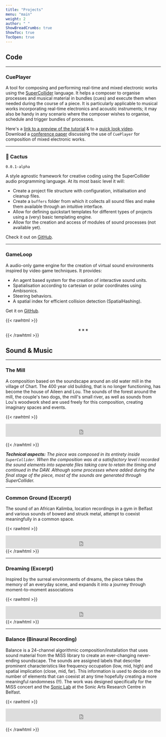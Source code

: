 ```yaml
---
title: "Projects"
menu: "main"
weight: 2
author: " "
ShowBreadCrumbs: true
ShowToc: true
TocOpen: true
---
```


## Code

---

### CuePlayer

A tool for composing and performing real-time and mixed electronic works using the [SuperCollider](http://supercollider.github.io/) language. It helps a composer to organise processes and musical material in bundles (cues) and execute them when needed during the course of a piece. It is particularly applicable to musical works incorporating real-time electronics and acoustic instruments; it may also be handy in any scenario where the composer wishes to organise, schedule and trigger bundles of processes.

Here's a [link to a preview of the tutorial](https://www.fasmatwist.com/opensource-fasma/CuePlayer%20Tutorial.html) & to a [quick look video](https://www.youtube.com/watch?v=Ai874uWKeFE).  
Download a [conference paper](https://fasmatwist.com/orestiskaramanlis.net/media/Composing%20and%20Performing%20Mixed%20Electronic%20Works-Karamanlis%2CAthinaios.pdf) discussing the use of `CuePlayer` for composition of mixed electronic works.

---

### 🌵 Cactus 

`0.0.1-alpha`

A style agnostic framework for creative coding using the SuperCollider audio programming language. At its most basic level it will:

* Create a project file structure with configuration, initialisation and cleanup files.
* Create a `buffers` folder from which it collects all sound files and make them available through an intuitive interface.
* Allow for defining quickstart templates for different types of projects using a (very) basic templating engine.
* Allow for the creation and access of modules of sound processes (not available yet).


Check it out on [GitHub](https://github.com/dathinaios/Cactus).

---

### GameLoop

A audio-only game engine for the creation of virtual sound environments inspired by video game techniques. It provides:

* An agent based system for the creation of interactive sound units.
* Spatialisation according to cartesian or polar coordinates using Ambisonics.
* Steering behaviors.
* A spatial index for efficient collision detection (SpatialHashing).

Get it on [GitHub](https://github.com/dathinaios/GameLoop).

{{< rawhtml >}}
  <div style="text-align: center;">
  ✴︎✴︎✴︎
  </div>
{{< /rawhtml >}}

## Sound & Music

---

### The Mill

A composition based on the soundscape around an old water mill in the village of Chart. The 400 year old building, that is no longer functioning, has become the house of Aileen and Lou. The sounds of the forest around the mill, the couple's two dogs, the mill's small river, as well as sounds from Lou's woodwork shed are used freely for this composition, creating imaginary spaces and events.

{{< rawhtml >}}
</br>
<iframe style="border: 0; width: 100%; height: 42px;"
        src="https://bandcamp.com/EmbeddedPlayer/track=2636199092/size=small/bgcol=ffffff/linkcol=333333/artwork=false/transparent=true/" seamless>
</iframe>
</br>
</br>
{{< /rawhtml >}}

 **_Technical aspects:_**
 *The piece was composed in its entirety inside `SuperCollider`. When the composition was at a satisfactory level I recorded the sound elements into seperate files taking care to retain the timing and continued in the DAW. Although some processes where added during the final stage of the piece, most of the sounds are generated through SuperCollider.*

---

### Common Ground (Excerpt)

The sound of an African Kalimba, location recordings in a gym in Belfast and various sounds of bowed and struck metal, attempt to coexist meaningfully in a common space.

{{< rawhtml >}}
</br>
<iframe style="border: 0; width: 100%; height: 42px;" 
        src="https://bandcamp.com/EmbeddedPlayer/track=2455082755/size=small/bgcol=ffffff/linkcol=333333/artwork=false/transparent=true/" seamless>
</iframe>
{{< /rawhtml >}}

---

### Dreaming (Excerpt)

Inspired by the surreal environments of dreams, the piece takes the memory of an everyday scene, and expands it into a journey through moment-to-moment associations

{{< rawhtml >}}
</br>
<iframe style="border: 0; width: 100%; height: 42px;" 
        src="https://bandcamp.com/EmbeddedPlayer/track=357300712/size=small/bgcol=ffffff/linkcol=333333/artwork=false/transparent=true/" seamless>
</iframe>
{{< /rawhtml >}}

---

### Balance (Binaural Recording)

Balance is a 24-channel algorithmic composition/installation that uses sound material from the MiSS library to create an ever-changing never-ending soundscape. The sounds are assigned labels that describe prominent characteristics like frequency occupation (low, mid, high) and spatial implication (close, mid, far). This information is used to decide on the number of elements that can coexist at any time hopefully creating a more meaningful randomness (!!). The work was designed specifically for the MiSS concert and the [Sonic Lab](https://www.qub.ac.uk/sarc/facilities/soniclab/) at the Sonic Arts Research Centre in Belfast.

{{< rawhtml >}}
</br>
<iframe style="border: 0; width: 100%; height: 42px;" 
        src="https://bandcamp.com/EmbeddedPlayer/track=2348787687/size=small/bgcol=ffffff/linkcol=333333/artwork=false/transparent=true/" seamless>
</iframe>
</br>
</br>
{{< /rawhtml >}}
